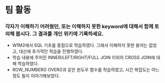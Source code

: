 # 팀 활동

### 각자가 이해하기 어려웠던, 또는 이해하지 못한 keyword에 대해서 함께 토의해 봅시다. 그 결과를 개인 위키에 기록하세요.
- W1M2에서 SQL 기초를 중점으로 학습하였다. 그래서 이해하지 못한 용어는 없었고, 대신에 추가적인 학습을 진행하였다.
- 학습 내용에 주어진 INNER/LEFT/RIGHT/FULL JOIN 이외의 CROSS JOIN에 대해 학습하였다.
- ROW_NUMBER() OVER()과 같은 윈도우 함수를 학습하였고, 시간 복잡도는 어느 정도 될지 이야기해보았다.
